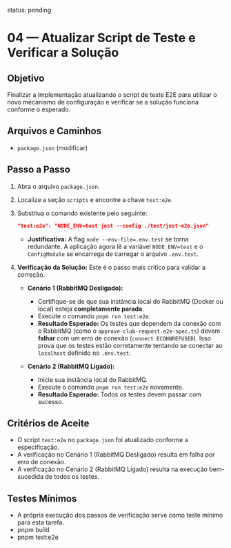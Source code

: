 status: pending

# 04 — Atualizar Script de Teste e Verificar a Solução

## Objetivo
Finalizar a implementação atualizando o script de teste E2E para utilizar o novo mecanismo de configuração e verificar se a solução funciona conforme o esperado.

## Arquivos e Caminhos
- `package.json` (modificar)

## Passo a Passo
1.  Abra o arquivo `package.json`.
2.  Localize a seção `scripts` e encontre a chave `test:e2e`.
3.  Substitua o comando existente pelo seguinte:
    ```json
    "test:e2e": "NODE_ENV=test jest --config ./test/jest-e2e.json"
    ```
    - **Justificativa:** A flag `node --env-file=.env.test` se torna redundante. A aplicação agora lê a variável `NODE_ENV=test` e o `ConfigModule` se encarrega de carregar o arquivo `.env.test`.

4.  **Verificação da Solução:** Este é o passo mais crítico para validar a correção.
    - **Cenário 1 (RabbitMQ Desligado):**
        - Certifique-se de que sua instância local do RabbitMQ (Docker ou local) esteja **completamente parada**.
        - Execute o comando `pnpm run test:e2e`.
        - **Resultado Esperado:** Os testes que dependem da conexão com o RabbitMQ (como o `approve-club-request.e2e-spec.ts`) devem **falhar** com um erro de conexão (`connect ECONNREFUSED`). Isso prova que os testes estão corretamente tentando se conectar ao `localhost` definido no `.env.test`.

    - **Cenário 2 (RabbitMQ Ligado):**
        - Inicie sua instância local do RabbitMQ.
        - Execute o comando `pnpm run test:e2e` novamente.
        - **Resultado Esperado:** Todos os testes devem passar com sucesso.

## Critérios de Aceite
- O script `test:e2e` no `package.json` foi atualizado conforme a especificação.
- A verificação no Cenário 1 (RabbitMQ Desligado) resulta em falha por erro de conexão.
- A verificação no Cenário 2 (RabbitMQ Ligado) resulta na execução bem-sucedida de todos os testes.

## Testes Mínimos
- A própria execução dos passos de verificação serve como teste mínimo para esta tarefa.
- pnpm build
- pnpm test:e2e